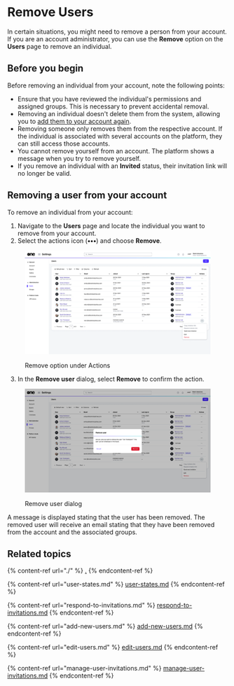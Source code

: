 # Remove Users

In certain situations, you might need to remove a person from your account. If you are an account administrator, you can use the **Remove** option on the **Users** page to remove an individual.&#x20;

## Before you begin <a href="#taskt_users__manage_users_task__prereq__1" id="taskt_users__manage_users_task__prereq__1"></a>

Before removing an individual from your account, note the following points:

* Ensure that you have reviewed the individual's permissions and assigned groups. This is necessary to prevent accidental removal.
* Removing an individual doesn't delete them from the system, allowing you to [add them to your account again](add-new-users.md).
* Removing someone only removes them from the respective account. If the individual is associated with several accounts on the platform, they can still access those accounts.&#x20;
* You cannot remove yourself from an account. The platform shows a message when you try to remove yourself.
* If you remove an individual with an **Invited** status, their invitation link will no longer be valid.

## Removing a user from your account

To remove an individual from your account:

1. Navigate to the **Users** page and locate the individual you want to remove from your account.
2. Select the actions icon (**•••**) and choose **Remove**.

<figure><img src="../../../.gitbook/assets/image (1002).png" alt=""><figcaption><p>Remove option under Actions</p></figcaption></figure>

3. In the **Remove user** dialog, select **Remove** to confirm the action.

<figure><img src="../../../.gitbook/assets/image (1003).png" alt=""><figcaption><p>Remove user dialog</p></figcaption></figure>

&#x20;A message is displayed stating that the user has been removed. The removed user will receive an email stating that they have been removed from the account and the associated groups.&#x20;

## Related topics

{% content-ref url="./" %}
[.](./)
{% endcontent-ref %}

{% content-ref url="user-states.md" %}
[user-states.md](user-states.md)
{% endcontent-ref %}

{% content-ref url="respond-to-invitations.md" %}
[respond-to-invitations.md](respond-to-invitations.md)
{% endcontent-ref %}

{% content-ref url="add-new-users.md" %}
[add-new-users.md](add-new-users.md)
{% endcontent-ref %}

{% content-ref url="edit-users.md" %}
[edit-users.md](edit-users.md)
{% endcontent-ref %}

{% content-ref url="manage-user-invitations.md" %}
[manage-user-invitations.md](manage-user-invitations.md)
{% endcontent-ref %}
